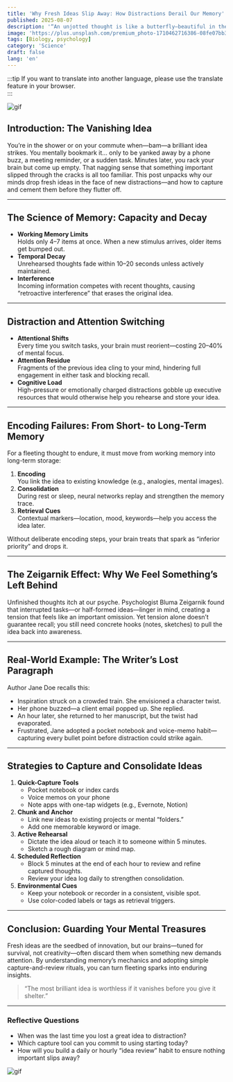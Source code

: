 ```yaml
---
title: 'Why Fresh Ideas Slip Away: How Distractions Derail Our Memory'
published: 2025-08-07
description: '“An unjotted thought is like a butterfly—beautiful in the moment, gone before you can grasp it.”'
image: 'https://plus.unsplash.com/premium_photo-1710462716386-08fe07bb3c61?w=600&auto=format&fit=crop&q=60&ixlib=rb-4.1.0&ixid=M3wxMjA3fDB8MHxzZWFyY2h8MXx8Ymx1ZSUyMGJ1dHRlcmZseXxlbnwwfHwwfHx8MA%3D%3D'
tags: [Biology, psychology]
category: 'Science'
draft: false 
lang: 'en'
---
```


:::tip
If you want to translate into another language, please use the translate feature in your browser.  
:::

![gif](https://media.tenor.com/oLs2f6DudWwAAAAM/mumei-nanashi-mumei.gif)

## Introduction: The Vanishing Idea

You’re in the shower or on your commute when—bam—a brilliant idea strikes. You mentally bookmark it… only to be yanked away by a phone buzz, a meeting reminder, or a sudden task. Minutes later, you rack your brain but come up empty. That nagging sense that something important slipped through the cracks is all too familiar. This post unpacks why our minds drop fresh ideas in the face of new distractions—and how to capture and cement them before they flutter off.

---

## The Science of Memory: Capacity and Decay

- **Working Memory Limits**  
  Holds only 4–7 items at once. When a new stimulus arrives, older items get bumped out.  
- **Temporal Decay**  
  Unrehearsed thoughts fade within 10–20 seconds unless actively maintained.  
- **Interference**  
  Incoming information competes with recent thoughts, causing “retroactive interference” that erases the original idea.

---

## Distraction and Attention Switching

- **Attentional Shifts**  
  Every time you switch tasks, your brain must reorient—costing 20–40% of mental focus.  
- **Attention Residue**  
  Fragments of the previous idea cling to your mind, hindering full engagement in either task and blocking recall.  
- **Cognitive Load**  
  High-pressure or emotionally charged distractions gobble up executive resources that would otherwise help you rehearse and store your idea.

---

## Encoding Failures: From Short- to Long-Term Memory

For a fleeting thought to endure, it must move from working memory into long-term storage:

1. **Encoding**  
   You link the idea to existing knowledge (e.g., analogies, mental images).  
2. **Consolidation**  
   During rest or sleep, neural networks replay and strengthen the memory trace.  
3. **Retrieval Cues**  
   Contextual markers—location, mood, keywords—help you access the idea later.

Without deliberate encoding steps, your brain treats that spark as “inferior priority” and drops it.

---

## The Zeigarnik Effect: Why We Feel Something’s Left Behind

Unfinished thoughts itch at our psyche. Psychologist Bluma Zeigarnik found that interrupted tasks—or half-formed ideas—linger in mind, creating a tension that feels like an important omission. Yet tension alone doesn’t guarantee recall; you still need concrete hooks (notes, sketches) to pull the idea back into awareness.

---

## Real-World Example: The Writer’s Lost Paragraph

Author Jane Doe recalls this:  
- Inspiration struck on a crowded train. She envisioned a character twist.  
- Her phone buzzed—a client email popped up. She replied.  
- An hour later, she returned to her manuscript, but the twist had evaporated.  
- Frustrated, Jane adopted a pocket notebook and voice-memo habit—capturing every bullet point before distraction could strike again.

---

## Strategies to Capture and Consolidate Ideas

1. **Quick-Capture Tools**  
   - Pocket notebook or index cards  
   - Voice memos on your phone  
   - Note apps with one-tap widgets (e.g., Evernote, Notion)  
2. **Chunk and Anchor**  
   - Link new ideas to existing projects or mental “folders.”  
   - Add one memorable keyword or image.  
3. **Active Rehearsal**  
   - Dictate the idea aloud or teach it to someone within 5 minutes.  
   - Sketch a rough diagram or mind map.  
4. **Scheduled Reflection**  
   - Block 5 minutes at the end of each hour to review and refine captured thoughts.  
   - Review your idea log daily to strengthen consolidation.  
5. **Environmental Cues**  
   - Keep your notebook or recorder in a consistent, visible spot.  
   - Use color-coded labels or tags as retrieval triggers.

---

## Conclusion: Guarding Your Mental Treasures

Fresh ideas are the seedbed of innovation, but our brains—tuned for survival, not creativity—often discard them when something new demands attention. By understanding memory’s mechanics and adopting simple capture-and-review rituals, you can turn fleeting sparks into enduring insights.  

> “The most brilliant idea is worthless if it vanishes before you give it shelter.”

---

### Reflective Questions

- When was the last time you lost a great idea to distraction?  
- Which capture tool can you commit to using starting today?  
- How will you build a daily or hourly “idea review” habit to ensure nothing important slips away?  

![gif](https://media.tenor.com/cbSiqeml6DUAAAAM/anime-what.gif)